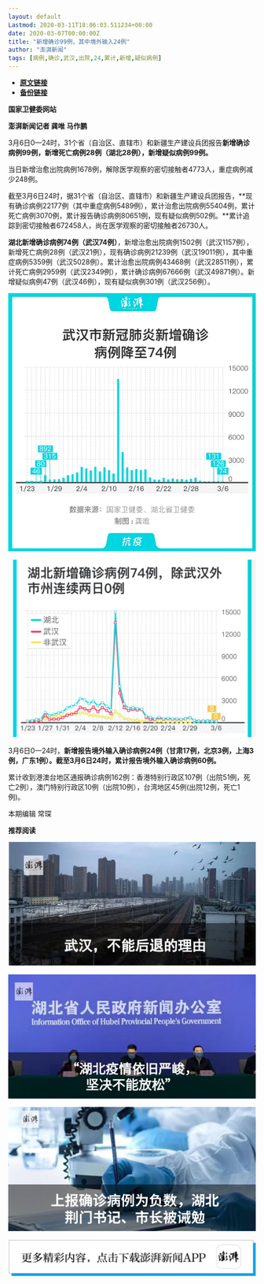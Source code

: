 ```yaml
---
layout: default
Lastmod: 2020-03-11T18:06:03.511234+00:00
date: 2020-03-07T00:00:00Z
title: "新增确诊99例，其中境外输入24例"
author: "澎湃新闻"
tags: [病例,确诊,武汉,出院,24,累计,新增,疑似病例]
---
```


* [**原文链接**](https://mp.weixin.qq.com/s/KMOQ9RkQF6zhFSfRr4iKPQ)
* [**备份链接**](http://archive.today/qSwBh)


**国家卫健委网站**

**澎湃新闻记者 龚唯 马作鹏**

3月6日0—24时，31个省（自治区、直辖市）和新疆生产建设兵团报告**新增确诊病例99例，新增死亡病例28例（湖北28例），新增疑似病例99例。**

  
当日新增治愈出院病例1678例，解除医学观察的密切接触者4773人，重症病例减少248例。

  
截至3月6日24时，据31个省（自治区、直辖市）和新疆生产建设兵团报告，**现有确诊病例22177例（其中重症病例5489例），累计治愈出院病例55404例，累计死亡病例3070例，累计报告确诊病例80651例，现有疑似病例502例。**累计追踪到密切接触者672458人，尚在医学观察的密切接触者26730人。

  
**湖北新增确诊病例74例（武汉74例）**，新增治愈出院病例1502例（武汉1157例），新增死亡病例28例（武汉21例），现有确诊病例21239例（武汉19011例），其中重症病例5359例（武汉5028例）。累计治愈出院病例43468例（武汉28511例），累计死亡病例2959例（武汉2349例），累计确诊病例67666例（武汉49871例）。新增疑似病例47例（武汉46例），现有疑似病例301例（武汉256例）。

![](/images/post/a22421d818e2c442738d4c050e9797aa.jpg)

  

![](/images/post/74e77a283c204fc7e62c445753765935.jpg)

  
3月6日0—24时，**新增报告境外输入确诊病例24例（甘肃17例，北京3例，上海3例，广东1例）。截至3月6日24时，累计报告境外输入确诊病例60例。**

  
累计收到港澳台地区通报确诊病例162例：香港特别行政区107例（出院51例，死亡2例），澳门特别行政区10例（出院10例），台湾地区45例(出院12例，死亡1例)。

  

  

本期编辑 常琛  

  

**推荐阅读**

[![](/images/post/e6eeace50a3d6097c02d3028dccb82ec.jpg)](http://mp.weixin.qq.com/s?__biz=MjM5MzI5NTU3MQ==&mid=2651596826&idx=1&sn=05ce9cbb2eee59970eea12fc1f33fe9c&chksm=bd61b5a68a163cb0946884a65b74b2cc2cfac157ce6ab47d6224aad1b1f07cc1a59aece3ea8c&scene=21#wechat_redirect)

[![](/images/post/ca5e19311bd13de311a7bd93f8eba2a6.jpg)](http://mp.weixin.qq.com/s?__biz=MjM5MzI5NTU3MQ==&mid=2651595860&idx=1&sn=6ba0af6bd94c0e122c5136345e632e6a&chksm=bd61b9e88a1630fe7de2b6aaa4f1dd87bd77da795dbe23ce66c455460b4742d951812a8fad76&scene=21#wechat_redirect)

[![](/images/post/41c1a078bd0a6b5fd4f62312d9437991.jpg)](http://mp.weixin.qq.com/s?__biz=MjM5MzI5NTU3MQ==&mid=2651592656&idx=2&sn=0ebb59d9b64ac5e4409cf19c094284e7&chksm=bd618a6c8a16037a8f75a9010d101e7d7bf1d92b9e28e46719dfb3ea14d5e1788c3c3e8619d4&scene=21#wechat_redirect)

[![](/images/post/faa036129172f4ba4cb775ad946d1eff.jpg)](https://a.app.qq.com/o/simple.jsp?pkgname=com.wondertek.paper)

